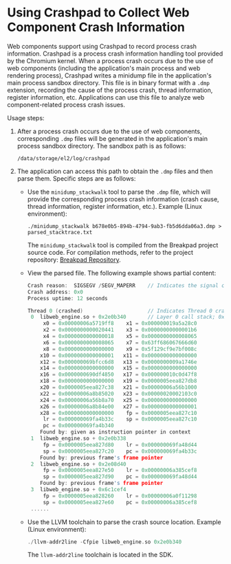 # Using Crashpad to Collect Web Component Crash Information

Web components support using Crashpad to record process crash information. Crashpad is a process crash information handling tool provided by the Chromium kernel. When a process crash occurs due to the use of web components (including the application's main process and web rendering process), Crashpad writes a minidump file in the application's main process sandbox directory. This file is in binary format with a `.dmp` extension, recording the cause of the process crash, thread information, register information, etc. Applications can use this file to analyze web component-related process crash issues.

Usage steps:

1. After a process crash occurs due to the use of web components, corresponding `.dmp` files will be generated in the application's main process sandbox directory. The sandbox path is as follows:

    ```text
    /data/storage/el2/log/crashpad
    ```

2. The application can access this path to obtain the `.dmp` files and then parse them. Specific steps are as follows:

    * Use the `minidump_stackwalk` tool to parse the `.dmp` file, which will provide the corresponding process crash information (crash cause, thread information, register information, etc.). Example (Linux environment):

        ```text
        ./minidump_stackwalk b678e0b5-894b-4794-9ab3-fb5d6dda06a3.dmp > parsed_stacktrace.txt
        ```

        The `minidump_stackwalk` tool is compiled from the Breakpad project source code. For compilation methods, refer to the project repository: [Breakpad Repository](https://chromium.googlesource.com/breakpad/breakpad).

    * View the parsed file. The following example shows partial content:

        ```c
        Crash reason:  SIGSEGV /SEGV_MAPERR    // Indicates the signal causing the crash; in this example, it's a segmentation fault
        Crash address: 0x0
        Process uptime: 12 seconds

        Thread 0 (crashed)                     // Indicates Thread 0 crashed
         0  libweb_engine.so + 0x2e0b340       // Layer 0 call stack; 0x2e0b340 is the SO offset address, which can be used to decompile and analyze the crash source (requires unstripped SO)
             x0 = 0x00000006a5719ff8    x1 = 0x000000019a5a28c0
             x2 = 0x0000000000020441    x3 = 0x00000000000001b6
             x4 = 0x0000000000000018    x5 = 0x0000000000008065
             x6 = 0x0000000000008065    x7 = 0x63ff686067666d60
             x8 = 0x0000000000000000    x9 = 0x5f129cf9e7bf008c
            x10 = 0x0000000000000001   x11 = 0x0000000000000000
            x12 = 0x000000069bfcc6d8   x13 = 0x0000000009a1746e
            x14 = 0x0000000000000000   x15 = 0x0000000000000000
            x16 = 0x0000000690df4850   x17 = 0x000000010c0d47f8
            x18 = 0x0000000000000000   x19 = 0x0000005eea827db8
            x20 = 0x0000005eea827c38   x21 = 0x00000006a56b1000
            x22 = 0x00000006a8b85020   x23 = 0x00000020002103c0
            x24 = 0x00000006a56b8a70   x25 = 0x0000000000000000
            x26 = 0x00000006a8b84e00   x27 = 0x0000000000000001
            x28 = 0x0000000000000000    fp = 0x0000005eea827c10
             lr = 0x000000069fa4b33c    sp = 0x0000005eea827c10
             pc = 0x000000069fa4b340
            Found by: given as instruction pointer in context
         1  libweb_engine.so + 0x2e0b338
             fp = 0x0000005eea827d80    lr = 0x000000069fa48d44
             sp = 0x0000005eea827c20    pc = 0x000000069fa4b33c
            Found by: previous frame's frame pointer
         2  libweb_engine.so + 0x2e08d40
             fp = 0x0000005eea827e50    lr = 0x00000006a385cef8
             sp = 0x0000005eea827d90    pc = 0x000000069fa48d44
            Found by: previous frame's frame pointer
         3  libweb_engine.so + 0x6c1cef4
             fp = 0x0000005eea828260    lr = 0x00000006a0f11298
             sp = 0x0000005eea827e60    pc = 0x00000006a385cef8
         ......
        ```

    * Use the LLVM toolchain to parse the crash source location. Example (Linux environment):

        ```c
        ./llvm-addr2line -Cfpie libweb_engine.so 0x2e0b340
        ```

        The `llvm-addr2line` toolchain is located in the SDK.